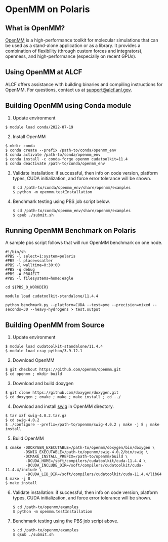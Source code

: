 # OpenMM on Polaris

## What is OpenMM?
[OpenMM](https://openmm.org/) is a high-performance toolkit for molecular simulations that can be used as a stand-alone application or as a library. It provides a combination of flexibility (through custom forces and integrators), openness, and high-performance (especially on recent GPUs). 

## Using OpenMM at ALCF
ALCF offers assistance with building binaries and compiling instructions for OpenMM. For questions, contact us at support@alcf.anl.gov.

## Building OpenMM using Conda module

1. Update environment
```
$ module load conda/2022-07-19
```
2. Install OpenMM
```
$ mkdir conda
$ conda create --prefix /path-to/conda/openmm_env
$ conda activate /path-to/conda/openmm_env
$ conda install -c conda-forge openmm cudatoolkit=11.4
$ conda deactivate /path-to/conda/openmm_env
```
3. Validate installation: if successful, then info on code version, platform types, CUDA initialization, and force error tolerance will be shown.

    ```
    $ cd /path-to/conda/openmm_env/share/openmm/examples
    $ python -m openmm.testInstallation
    ```

4. Benchmark testing using PBS job script below.

    ```
    $ cd /path-to/conda/openmm_env/share/openmm/examples
    $ qsub ./submit.sh
    ```

## Running OpenMM Benchmark on Polaris
A sample pbs script follows that will run OpenMM benchmark on one node.

```
#!/bin/sh
#PBS -l select=1:system=polaris
#PBS -l place=scatter
#PBS -l walltime=0:30:00
#PBS -q debug
#PBS -A PROJECT
#PBS -l filesystems=home:eagle

cd ${PBS_O_WORKDIR}

module load cudatoolkit-standalone/11.4.4

python benchmark.py --platform=CUDA --test=pme --precision=mixed --seconds=30 --heavy-hydrogens > test.output
```
 
## Building OpenMM from Source

1. Update environment
```
$ module load cudatoolkit-standalone/11.4.4
$ module load cray-python/3.9.12.1
```
2. Download OpenMM
```
$ git checkout https://github.com/openmm/openmm.git
$ cd openmm ; mkdir build
```
3. Download and build doxygen
```
$ git clone https://github.com/doxygen/doxygen.git
$ cd doxygen ; cmake ; make ; make install ; cd ../
```
4. Download and install [swig](https://www.swig.org/download.html) in OpenMM directory.
```
$ tar xzf swig-4.0.2.tar.gz
$ cd swig-4.0.2
$ ./configure --prefix=/path-to/openmm/swig-4.0.2 ; make -j 8 ; make install
```
5. Build OpenMM
```
$ cmake -DDOXYGEN_EXECUTABLE=/path-to/openmm/doxygen/bin/doxygen \
        -DSWIG_EXECUTABLE=/path-to/openmm/swig-4.0.2/bin/swig \
        -DCMAKE_INSTALL_PREFIX=/path-to/openmm/build \
         -DCUDA_HOME=/soft/compilers/cudatoolkit/cuda-11.4.4 \
         -DCUDA_INCLUDE_DIR=/soft/compilers/cudatoolkit/cuda-11.4.4/include \
         -DCUDA_LIB_DIR=/soft/compilers/cudatoolkit/cuda-11.4.4/lib64
$ make -j 8
$ make install
```
6. Validate installation: if successful, then info on code version, platform types, CUDA initialization, and force error tolerance will be shown. <br />

    ```
    $ cd /path-to/openmm/examples
    $ python -m openmm.testInstallation
    ```

7. Benchmark testing using the PBS job script above.

    ```
    $ cd /path-to/openmm/examples
    $ qsub ./submit.sh
    ```
